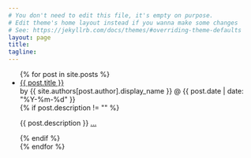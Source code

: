 ```yaml
---
# You don't need to edit this file, it's empty on purpose.
# Edit theme's home layout instead if you wanna make some changes
# See: https://jekyllrb.com/docs/themes/#overriding-theme-defaults
layout: page
title:
tagline:
---
```


<ul class="gk-list gk-list-posts">
  {% for post in site.posts %}
    <li class="gk-post-preview">
      <div class="gk-post-preview__header">
        <a class="gk-post-preview__title" href="{{ BASE_PATH }}{{ post.url }}">{{ post.title }}</a>
        <div class="gk-post-preview__meta">
          <span class="gk-post-preview__author-prefix">by</span>
          <span class="gk-post-preview__author">{{ site.authors[post.author].display_name }}</span>
          <span class="gk-post-preview__date">@ {{ post.date | date: "%Y-%m-%d" }}</span>
        </div>
      </div>
      {% if post.description != "" %}
      <p class="gk-post-preview__body">
        {{ post.description }}
        <a class="gk-post-preview__readmore" href="{{ BASE_PATH }}{{ post.url }}">...</a>
      </p>
      {% endif %}
    </li>
  {% endfor %}
</ul>